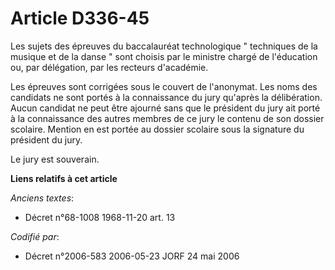 # Article D336-45

Les sujets des épreuves du baccalauréat technologique " techniques de la musique et de la danse " sont choisis par le
ministre chargé de l'éducation ou, par délégation, par les recteurs d'académie.

Les épreuves sont corrigées sous le couvert de l'anonymat. Les noms des candidats ne sont portés à la connaissance du jury
qu'après la délibération. Aucun candidat ne peut être ajourné sans que le président du jury ait porté à la connaissance des
autres membres de ce jury le contenu de son dossier scolaire. Mention en est portée au dossier scolaire sous la signature du
président du jury.

Le jury est souverain.

**Liens relatifs à cet article**

_Anciens textes_:

  - Décret n°68-1008 1968-11-20 art. 13

_Codifié par_:

  - Décret n°2006-583 2006-05-23 JORF 24 mai 2006
